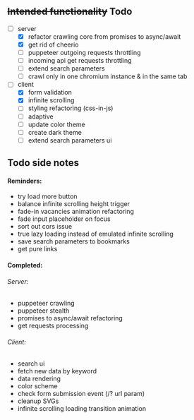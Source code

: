 ## ~~Intended functionality~~ Todo

- [ ] server
  - [x] refactor crawling core from promises to async/await
  - [x] get rid of cheerio
  - [ ] puppeteer outgoing requests throttling
  - [ ] incoming api get requests throttling
  - [ ] extend search parameters
  - [ ] crawl only in one chromium instance & in the same tab
- [ ] client
  - [x] form validation
  - [x] infinite scrolling
  - [ ] styling refactoring (css-in-js)
  - [ ] adaptive
  - [ ] update color theme
  - [ ] create dark theme
  - [ ] extend search parameters ui

## Todo side notes

#### Reminders:

- try load more button
- balance infinite scrolling height trigger
- fade-in vacancies animation refactoring
- fade input placeholder on focus
- sort out cors issue
- true lazy loading instead of emulated infinite scrolling
- save search parameters to bookmarks
- get pure links

#### Completed:

###### Server:

- puppeteer crawling
- puppeteer stealth
- promises to async/await refactoring
- get requests processing

###### Client:

- search ui
- fetch new data by keyword
- data rendering
- color scheme
- check form submission event (/? url param)
- cleanup SVGs
- infinite scrolling loading transition animation
